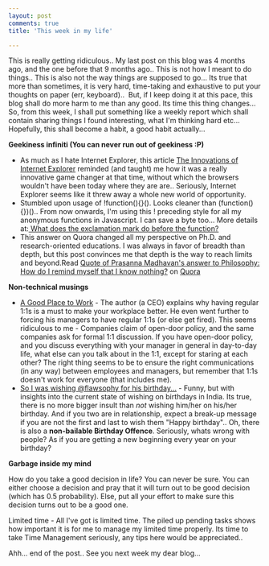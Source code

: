 ```yaml
---
layout: post
comments: true
title: 'This week in my life'

---
```


This is really getting ridiculous.. My last post on this blog was 4 months ago, and the one before that 9 months ago.. This is not how I meant to do things.. This is also not the way things are supposed to go... Its true that more than sometimes, it is very hard, time-taking and exhaustive to put your thoughts on paper (err, keyboard)..  But, if I keep doing it at this pace, this blog shall do more harm to me than any good. Its time this thing changes... So, from this week, I shall put something like a weekly report which shall contain sharing things I found interesting, what I'm thinking hard etc...  Hopefully, this shall become a habit, a good habit actually...

<strong>Geekiness infiniti (You can never run out of geekiness :P)</strong>
<ul>
	<li>As much as I hate Internet Explorer, this article <a href="http://www.nczonline.net/blog/2012/08/22/the-innovations-of-internet-explorer/">The Innovations of Internet Explorer</a> reminded (and taught) me how it was a really innovative game changer at that time, without which the browsers wouldn't have been today where they are are.. Seriously, Internet Explorer seems like it threw away a whole new world of opportunity.</li>
	<li>Stumbled upon usage of !function(){}(). Looks cleaner than (function(){})().. From now onwards, I'm using this ! preceding style for all my anonymous functions in Javascript. I can save a byte too... More details at:<a href="http://stackoverflow.com/questions/3755606/what-does-the-exclamation-mark-do-before-the-function"> What does the exclamation mark do before the function?</a></li>
	<li>This answer on Quora changed all my perspective on Ph.D. and research-oriented educations. I was always in favor of breadth than depth, but this post convinces me that depth is the way to reach limits and beyond.<span class="quora-content-embed" data-name="Philosophy/How-do-I-remind-myself-that-I-know-nothing/answer/Prasanna-Madhavan/quote/15186">Read <a class="quora-content-link" href="http://www.quora.com/Philosophy/How-do-I-remind-myself-that-I-know-nothing/answer/Prasanna-Madhavan/quote/15186" data-width="575" data-height="4888" data-embed="vQYqyYA" data-type="quote" data-id="15186" data-key="8406a3e7ea9306047c76e9ce0e2e8aca">Quote of Prasanna Madhavan's answer to Philosophy: How do I remind myself that I know nothing?</a> on <a href="http://www.quora.com">Quora</a><script type="text/javascript" src="http://www.quora.com/widgets/content"></script></span></li>
</ul>
<strong>Non-technical musings</strong>
<ul>
	<li><a href="http://bhorowitz.com/2012/08/18/a-good-place-to-work/">A Good Place to Work</a> - The author (a CEO) explains why having regular 1:1s is a must to make your workplace better. He even went further to forcing his managers to have regular 1:1s (or else get fired). This seems ridiculous to me - Companies claim of open-door policy, and the same companies ask for formal 1:1 discussion. If you have open-door policy, and you discuss everything with your manager in general in day-to-day life, what else can you talk about in the 1:1, except for staring at each other? The right thing seems to be to ensure the right communications (in any way) between employees and managers, but remember that 1:1s doesn't work for everyone (that includes me).</li>
	<li><a href="http://gtoosphere.blogspot.in/2012/08/so-i-was-wishing-flawsophy-for-his.html">So I was wishing @flawsophy for his birthday...</a> - Funny, but with insights into the current state of wishing on birthdays in India. Its true, there is no more bigger insult than <em>not</em> wishing him/her on his/her birthday. And if you two are in relationship, expect a break-up message if you are not the first and last to wish them "Happy birthday".. Oh, there is also a <strong>non-bailable Birthday Offence</strong>. Seriously, whats wrong with people? As if you are getting a new beginning every year on your birthday?</li>
</ul>
<strong>Garbage inside my mind</strong>

How do you take a good decision in life? You can never be sure. You can either choose a decision and pray that it will turn out to be good decision (which has 0.5 probability). Else, put all your effort to make sure this decision turns out to be a good one.

Limited time - All I've got is limited time. The piled up pending tasks shows how important it is for me to manage my limited time properly. Its time to take Time Management seriously, any tips here would be appreciated..

Ahh... end of the post.. See you next week my dear blog...
